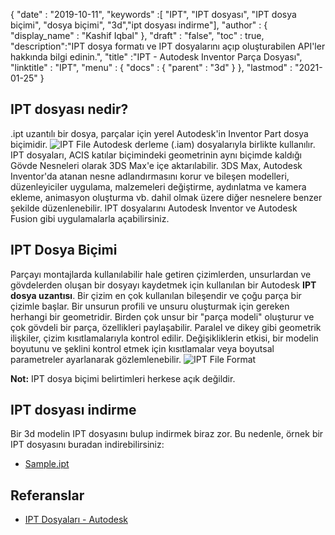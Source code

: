 {
  "date" : "2019-10-11",
  "keywords" :[ "IPT", "IPT dosyası", "IPT dosya biçimi", "dosya biçimi", "3d","ipt dosyası indirme"],
  "author" : {
    "display_name" : "Kashif Iqbal"
},
  "draft" : "false",
  "toc" : true,
  "description":"IPT dosya formatı ve IPT dosyalarını açıp oluşturabilen API'ler hakkında bilgi edinin.",
  "title" :"IPT - Autodesk Inventor Parça Dosyası",
  "linktitle" : "IPT",
  "menu" : {
    "docs" : {
      "parent" : "3d"
}
},
  "lastmod" : "2021-01-25"
}

## IPT dosyası nedir?

.ipt uzantılı bir dosya, parçalar için yerel Autodesk'in Inventor Part dosya biçimidir.
![IPT File](../ipt2.jpg "IPT File")
Autodesk derleme (.iam) dosyalarıyla birlikte kullanılır. IPT dosyaları, ACIS katılar biçimindeki geometrinin aynı biçimde kaldığı Gövde Nesneleri olarak 3DS Max'e içe aktarılabilir. 3DS Max, Autodesk Inventor'da atanan nesne adlandırmasını korur ve bileşen modelleri, düzenleyiciler uygulama, malzemeleri değiştirme, aydınlatma ve kamera ekleme, animasyon oluşturma vb. dahil olmak üzere diğer nesnelere benzer şekilde düzenlenebilir. IPT dosyalarını Autodesk Inventor ve Autodesk Fusion gibi uygulamalarla açabilirsiniz.

## IPT Dosya Biçimi

Parçayı montajlarda kullanılabilir hale getiren çizimlerden, unsurlardan ve gövdelerden oluşan bir dosyayı kaydetmek için kullanılan bir Autodesk **IPT dosya uzantısı**. Bir çizim en çok kullanılan bileşendir ve çoğu parça bir çizimle başlar. Bir unsurun profili ve unsuru oluşturmak için gereken herhangi bir geometridir. Birden çok unsur bir "parça modeli" oluşturur ve çok gövdeli bir parça, özellikleri paylaşabilir. Paralel ve dikey gibi geometrik ilişkiler, çizim kısıtlamalarıyla kontrol edilir. Değişikliklerin etkisi, bir modelin boyutunu ve şeklini kontrol etmek için kısıtlamalar veya boyutsal parametreler ayarlanarak gözlemlenebilir.
![IPT File Format](../ipt.jpg "IPT File Format")

**Not:** IPT dosya biçimi belirtimleri herkese açık değildir.

## IPT dosyası indirme
Bir 3d modelin IPT dosyasını bulup indirmek biraz zor. Bu nedenle, örnek bir IPT dosyasını buradan indirebilirsiniz:

- [Sample.ipt](../sample.ipt)

## Referanslar

* [IPT Dosyaları - Autodesk](https://help.autodesk.com/view/INVNTOR/2018/ENU/?guid=GUID-94B779C0-6B2B-499A-A4F9-2E4BAB49712F)
